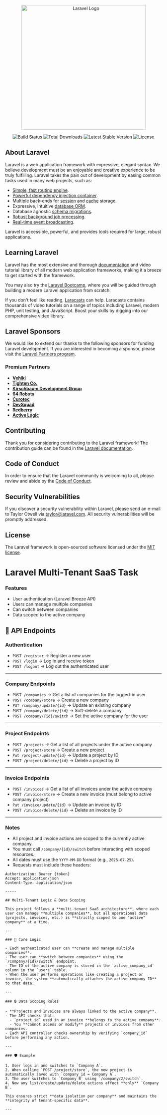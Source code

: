 <p align="center"><a href="https://laravel.com" target="_blank"><img src="https://raw.githubusercontent.com/laravel/art/master/logo-lockup/5%20SVG/2%20CMYK/1%20Full%20Color/laravel-logolockup-cmyk-red.svg" width="400" alt="Laravel Logo"></a></p>

<p align="center">
<a href="https://github.com/laravel/framework/actions"><img src="https://github.com/laravel/framework/workflows/tests/badge.svg" alt="Build Status"></a>
<a href="https://packagist.org/packages/laravel/framework"><img src="https://img.shields.io/packagist/dt/laravel/framework" alt="Total Downloads"></a>
<a href="https://packagist.org/packages/laravel/framework"><img src="https://img.shields.io/packagist/v/laravel/framework" alt="Latest Stable Version"></a>
<a href="https://packagist.org/packages/laravel/framework"><img src="https://img.shields.io/packagist/l/laravel/framework" alt="License"></a>
</p>

## About Laravel

Laravel is a web application framework with expressive, elegant syntax. We believe development must be an enjoyable and creative experience to be truly fulfilling. Laravel takes the pain out of development by easing common tasks used in many web projects, such as:

- [Simple, fast routing engine](https://laravel.com/docs/routing).
- [Powerful dependency injection container](https://laravel.com/docs/container).
- Multiple back-ends for [session](https://laravel.com/docs/session) and [cache](https://laravel.com/docs/cache) storage.
- Expressive, intuitive [database ORM](https://laravel.com/docs/eloquent).
- Database agnostic [schema migrations](https://laravel.com/docs/migrations).
- [Robust background job processing](https://laravel.com/docs/queues).
- [Real-time event broadcasting](https://laravel.com/docs/broadcasting).

Laravel is accessible, powerful, and provides tools required for large, robust applications.

## Learning Laravel

Laravel has the most extensive and thorough [documentation](https://laravel.com/docs) and video tutorial library of all modern web application frameworks, making it a breeze to get started with the framework.

You may also try the [Laravel Bootcamp](https://bootcamp.laravel.com), where you will be guided through building a modern Laravel application from scratch.

If you don't feel like reading, [Laracasts](https://laracasts.com) can help. Laracasts contains thousands of video tutorials on a range of topics including Laravel, modern PHP, unit testing, and JavaScript. Boost your skills by digging into our comprehensive video library.

## Laravel Sponsors

We would like to extend our thanks to the following sponsors for funding Laravel development. If you are interested in becoming a sponsor, please visit the [Laravel Partners program](https://partners.laravel.com).

### Premium Partners

- **[Vehikl](https://vehikl.com)**
- **[Tighten Co.](https://tighten.co)**
- **[Kirschbaum Development Group](https://kirschbaumdevelopment.com)**
- **[64 Robots](https://64robots.com)**
- **[Curotec](https://www.curotec.com/services/technologies/laravel)**
- **[DevSquad](https://devsquad.com/hire-laravel-developers)**
- **[Redberry](https://redberry.international/laravel-development)**
- **[Active Logic](https://activelogic.com)**

## Contributing

Thank you for considering contributing to the Laravel framework! The contribution guide can be found in the [Laravel documentation](https://laravel.com/docs/contributions).

## Code of Conduct

In order to ensure that the Laravel community is welcoming to all, please review and abide by the [Code of Conduct](https://laravel.com/docs/contributions#code-of-conduct).

## Security Vulnerabilities

If you discover a security vulnerability within Laravel, please send an e-mail to Taylor Otwell via [taylor@laravel.com](mailto:taylor@laravel.com). All security vulnerabilities will be promptly addressed.

## License

The Laravel framework is open-sourced software licensed under the [MIT license](https://opensource.org/licenses/MIT).

# Laravel Multi-Tenant SaaS Task

### Features
- User authentication (Laravel Breeze API)
- Users can manage multiple companies
- Can switch between companies
- Data scoped to the active company

## 📡 API Endpoints

### Authentication

- `POST /register` → Register a new user
- `POST /login` → Log in and receive token
- `POST /logout` → Log out the authenticated user

---

### Company Endpoints

- `POST /companies` → Get a list of companies for the logged-in user
- `POST /company/store` → Create a new company
- `PUT /company/update/{id}` → Update an existing company
- `POST /company/delete/{id}` → Soft-delete a company
- `POST /company/{id}/switch` → Set the active company for the user

---

### Project Endpoints

- `POST /projects` → Get a list of all projects under the active company
- `POST /project/store` → Create a new project
- `Put /project/update/{id}` → Update a project by ID
- `POST /project/delete/{id}` → Delete a project by ID

---

### Invoice Endpoints

- `POST /invoices` → Get a list of all invoices under the active company
- `POST /invoice/store` → Create a new invoice (must belong to active company project)
- `Put /invoice/update/{id}` → Update an invoice by ID
- `POST /invoice/delete/{id}` → Delete an invoice by ID

---

### Notes

- All project and invoice actions are scoped to the currently active company.
- You must call `/company/{id}/switch` before interacting with scoped resources.
- All dates must use the `YYYY-MM-DD` format (e.g., `2025-07-25`).
- Requests must include these headers:

```http
Authorization: Bearer {token}
Accept: application/json
Content-Type: application/json

-----

## Multi-Tenant Logic & Data Scoping

This project follows a **multi-tenant SaaS architecture**, where each user can manage **multiple companies**, but all operational data (projects, invoices, etc.) is **strictly scoped to one "active" company** at a time.

---

### 🔑 Core Logic

- Each authenticated user can **create and manage multiple companies**.
- The user can **switch between companies** using the `/company/{id}/switch` endpoint.
- The ID of the active company is stored in the `active_company_id` column in the `users` table.
- When the user performs operations like creating a project or invoice, the system **automatically attaches the active company ID** to that data.

---

### 🔒 Data Scoping Rules

- **Projects and Invoices are always linked to the active company**.
- The API checks that:
  - `project_id` used in an invoice **belongs to the active company**.
  - You **cannot access or modify** projects or invoices from other companies.
- Each API controller checks ownership by verifying `company_id` before performing any action.

---

### 🛡 Example

1. User logs in and switches to `Company A`.
2. When calling `POST /project/store`, the new project is automatically saved with `company_id = Company A`.
3. The user switches to `Company B` using `/company/2/switch`.
4. Now any list/create/update/delete actions affect **only** `Company B`.

This ensures strict **data isolation per company** and maintains the **integrity of tenant-specific data**.

---
